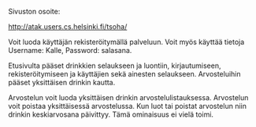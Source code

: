 Sivuston osoite:

http://atak.users.cs.helsinki.fi/tsoha/

Voit luoda käyttäjän rekisteröitymällä palveluun. Voit myös käyttää tietoja Username: Kalle, Password: salasana.

Etusivulta pääset drinkkien selaukseen ja luontiin, kirjautumiseen, rekisteröitymiseen ja käyttäjien sekä ainesten
selaukseen. Arvosteluihin pääset yksittäisen drinkin kautta.

Arvostelun voit luoda yksittäisen drinkin arvostelulistauksessa. Arvostelun voit poistaa yksittäisessä arvostelussa.
Kun luot tai poistat arvostelun niin drinkin keskiarvosana päivittyy. Tämä ominaisuus ei vielä toimi.
